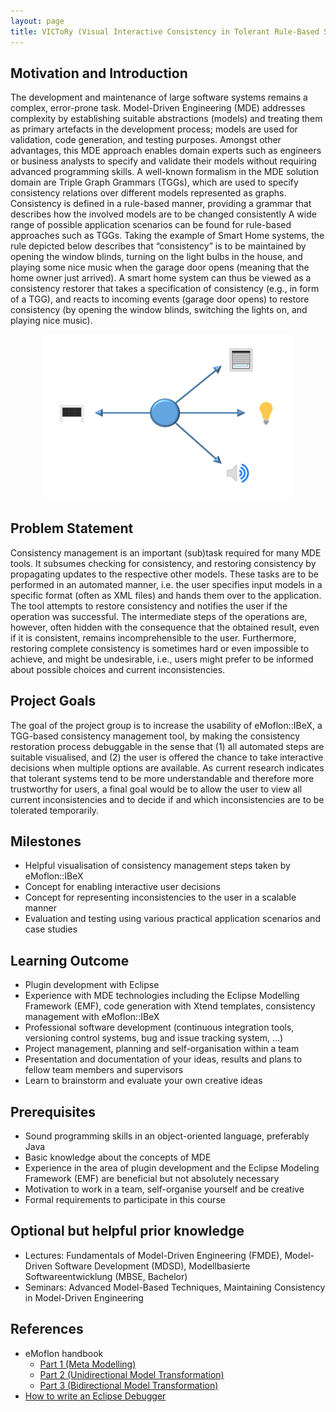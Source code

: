 ```yaml
---
layout: page
title: VICToRy (Visual Interactive Consistency in Tolerant Rule-Based Systems)
---
```


## Motivation and Introduction

The development and maintenance of large software systems remains a complex, error-prone task. Model-Driven Engineering (MDE) addresses complexity by establishing suitable abstractions (models) and treating them as primary artefacts in the development process; models are used for validation, code generation, and testing purposes. Amongst other advantages, this MDE approach enables domain experts such as engineers or business analysts to specify and validate their models without requiring advanced programming skills. A well-known formalism in the MDE solution domain are Triple Graph Grammars (TGGs), which are used to specify consistency relations over different models represented as graphs.  Consistency is defined in a rule-based manner, providing a grammar that describes how the involved models are to be changed consistently
A wide range of possible application scenarios can be found for rule-based approaches such as TGGs. Taking the example of Smart Home systems, the rule depicted below describes that “consistency” is to be maintained by opening the window blinds, turning on the light bulbs in the house, and playing some nice music when the garage door opens (meaning that the home owner just arrived).  A smart home system can thus be viewed as a consistency restorer that takes a specification of consistency (e.g., in form of a TGG), and reacts to incoming events (garage door opens) to restore consistency (by opening the window blinds, switching the lights on, and playing nice music). 

<p align="center">
<img src="/assets/motivating-example.png" width="400">
</p>

## Problem Statement

Consistency management is an important (sub)task required for many MDE tools. It subsumes checking for consistency, and restoring consistency by propagating updates to the respective other models. These tasks are to be performed in an automated manner, i.e. the user specifies input models in a specific format (often as XML files) and hands them over to the application. The tool attempts to restore consistency and notifies the user if the operation was successful. The intermediate steps of the operations are, however, often hidden with the consequence that the obtained result, even if it is consistent, remains incomprehensible to the user.  Furthermore, restoring complete consistency is sometimes hard or even impossible to achieve, and might be undesirable, i.e., users might prefer to be informed about possible choices and current inconsistencies.

## Project Goals 

The goal of the project group is to increase the usability of eMoflon::IBeX, a TGG-based consistency management tool, by making the consistency restoration process debuggable in the sense that (1) all automated steps are suitable visualised, and (2) the user is offered the chance to take interactive decisions when multiple options are available.  As current research indicates that tolerant systems tend to be more understandable and therefore more trustworthy for users, a final goal would be to allow the user to view all current inconsistencies and to decide if and which inconsistencies are to be tolerated temporarily.

## Milestones 
*	Helpful visualisation of consistency management steps taken by eMoflon::IBeX
*	Concept for enabling interactive user decisions
*	Concept for representing inconsistencies to the user in a scalable manner
*	Evaluation and testing using various practical application scenarios and case studies

## Learning Outcome
*	Plugin development with Eclipse
*	Experience with MDE technologies including the Eclipse Modelling Framework (EMF), code generation with Xtend templates, consistency management with eMoflon::IBeX 
*	Professional software development (continuous integration tools, versioning control systems, bug and issue tracking system, …)
*	Project management, planning and self-organisation within a team
*	Presentation and documentation of your ideas, results and plans to fellow team members and supervisors
*	Learn to brainstorm and evaluate your own creative ideas

## Prerequisites
*	Sound programming skills in an object-oriented language, preferably Java
* Basic knowledge about the concepts of MDE
*	Experience in the area of plugin development and the Eclipse Modeling Framework (EMF) are beneficial but not absolutely necessary
*	Motivation to work in a team, self-organise yourself and be creative
*	Formal requirements to participate in this course 

## Optional but helpful prior knowledge
*	Lectures: Fundamentals of Model-Driven Engineering (FMDE), Model-Driven Software Development (MDSD), Modellbasierte Softwareentwicklung (MBSE, Bachelor)
*	Seminars: Advanced Model-Based Techniques, Maintaining Consistency in Model-Driven Engineering

## References
-	eMoflon handbook
    - [Part 1 (Meta Modelling)](https://paper.dropbox.com/doc/Meta-Modelling-with-eMoflonIBeX-zyOqELGZ0X9jL85TAs7pf)
    - [Part 2 (Unidirectional Model Transformation)](https://paper.dropbox.com/doc/Unidirectional-Model-Transformation-with-eMoflonIBeX-siVjGl9SaMSuBnBYEv6cG)
    - [Part 3 (Bidirectional Model Transformation)](https://paper.dropbox.com/doc/Bidirectional-Model-Transformation-with-eMoflonIBeX-GxyQmS2198CgxBhOCj8Hv)
-	[How to write an Eclipse Debugger](https://www.eclipse.org/articles/Article-Debugger/how-to.html)
